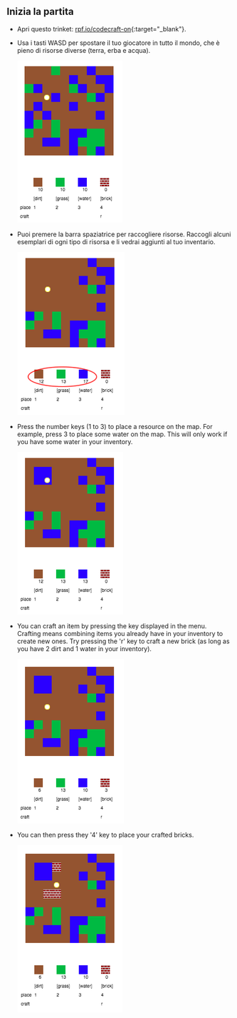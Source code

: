 ## Inizia la partita

+ Apri questo trinket: [rpf.io/codecraft-on](http://rpf.io/codecraft-on){:target="_blank"}.

+ Usa i tasti WASD per spostare il tuo giocatore in tutto il mondo, che è pieno di risorse diverse (terra, erba e acqua).
    
    ![schermata](images/craft-move.png)

+ Puoi premere la barra spaziatrice per raccogliere risorse. Raccogli alcuni esemplari di ogni tipo di risorsa e li vedrai aggiunti al tuo inventario.
    
    ![screenshot](images/craft-pickup.png)

+ Press the number keys (1 to 3) to place a resource on the map. For example, press 3 to place some water on the map. This will only work if you have some water in your inventory.
    
    ![screenshot](images/craft-place-water.png)

+ You can craft an item by pressing the key displayed in the menu. Crafting means combining items you already have in your inventory to create new ones. Try pressing the 'r' key to craft a new brick (as long as you have 2 dirt and 1 water in your inventory).
    
    ![screenshot](images/craft-craft-brick.png)

+ You can then press they '4' key to place your crafted bricks.
    
    ![screenshot](images/craft-place-brick.png)